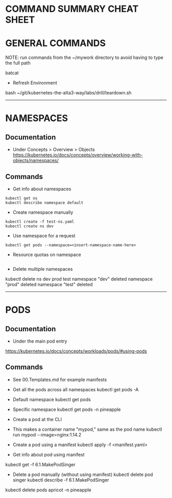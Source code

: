 # COMMAND SUMMARY CHEAT SHEET

# GENERAL COMMANDS
NOTE:  run commands from the ~/mywork directory to avoid having to type the full path

batcat

- Refresh Environment

bash ~/git/kubernetes-the-alta3-way/labs/drill/teardown.sh

---
# NAMESPACES
## Documentation
- Under Concepts > Overview > Objects
https://kubernetes.io/docs/concepts/overview/working-with-objects/namespaces/


## Commands
- Get info about namespaces 

```
kubectl get ns
kubectl describe namespace default
```

- Create namespace manually

```
kubectl create -f test-ns.yaml 
kubectl create ns dev
```

- Use namespace for a request

```
kubectl get pods --namespace=<insert-namespace-name-here>
```

- Resource quotas on namespace

```
```

- Delete multiple namespaces

kubectl delete ns dev prod test
namespace "dev" deleted
namespace "prod" deleted
namespace "test" deleted

---
# PODS
## Documentation
- Under the main pod entry

https://kubernetes.io/docs/concepts/workloads/pods/#using-pods


##  Commands
- See 00.Templates.md for example manifests

- Get all the pods across all namespaces
kubectl get pods -A

- Default namespace
kubectl get pods

- Specific namespace 
kubectl get pods -n pineapple


- Create a pod at the CLI 
- This makes a container name "mypod," same as the pod name
kubectl run mypod --image=nginx:1.14.2 

- Create a pod using a manifest
 kubectl apply -f <manifest.yaml>

 - Get info about pod using manifest

kubectl get -f 6.1.MakePodSinger


- Delete a pod manually (without using manifest)
kubectl delete pod singer
kubectl describe -f 6.1.MakePodSinger 

kubectl delete pods apricot -n pineapple





